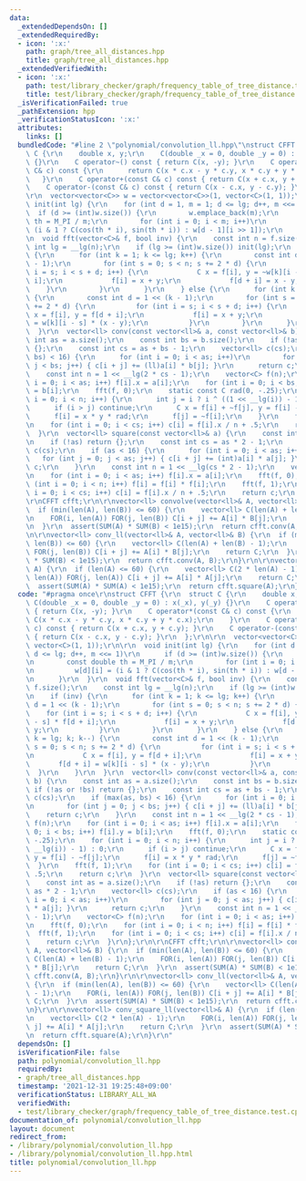 ```yaml
---
data:
  _extendedDependsOn: []
  _extendedRequiredBy:
  - icon: ':x:'
    path: graph/tree_all_distances.hpp
    title: graph/tree_all_distances.hpp
  _extendedVerifiedWith:
  - icon: ':x:'
    path: test/library_checker/graph/frequency_table_of_tree_distance.test.cpp
    title: test/library_checker/graph/frequency_table_of_tree_distance.test.cpp
  _isVerificationFailed: true
  _pathExtension: hpp
  _verificationStatusIcon: ':x:'
  attributes:
    links: []
  bundledCode: "#line 2 \"polynomial/convolution_ll.hpp\"\nstruct CFFT {\r\n  struct\
    \ C {\r\n    double x, y;\r\n    C(double _x = 0, double _y = 0) : x(_x), y(_y)\
    \ {}\r\n    C operator~() const { return C(x, -y); }\r\n    C operator*(const\
    \ C& c) const {\r\n      return C(x * c.x - y * c.y, x * c.y + y * c.x);\r\n \
    \   }\r\n    C operator+(const C& c) const { return C(x + c.x, y + c.y); }\r\n\
    \    C operator-(const C& c) const { return C(x - c.x, y - c.y); }\r\n  };\r\n\
    \r\n  vector<vector<C>> w = vector<vector<C>>(1, vector<C>(1, 1));\r\n\r\n  void\
    \ init(int lg) {\r\n    for (int d = 1, m = 1; d <= lg; d++, m <<= 1)\r\n    \
    \  if (d >= (int)w.size()) {\r\n        w.emplace_back(m);\r\n        const double\
    \ th = M_PI / m;\r\n        for (int i = 0; i < m; i++)\r\n          w[d][i] =\
    \ (i & 1 ? C(cos(th * i), sin(th * i)) : w[d - 1][i >> 1]);\r\n      }\r\n  }\r\
    \n  void fft(vector<C>& f, bool inv) {\r\n    const int n = f.size();\r\n    const\
    \ int lg = __lg(n);\r\n    if (lg >= (int)w.size()) init(lg);\r\n    if (inv)\
    \ {\r\n      for (int k = 1; k <= lg; k++) {\r\n        const int d = 1 << (k\
    \ - 1);\r\n        for (int s = 0; s < n; s += 2 * d) {\r\n          for (int\
    \ i = s; i < s + d; i++) {\r\n            C x = f[i], y = ~w[k][i - s] * f[d +\
    \ i];\r\n            f[i] = x + y;\r\n            f[d + i] = x - y;\r\n      \
    \    }\r\n        }\r\n      }\r\n    } else {\r\n      for (int k = lg; k; k--)\
    \ {\r\n        const int d = 1 << (k - 1);\r\n        for (int s = 0; s < n; s\
    \ += 2 * d) {\r\n          for (int i = s; i < s + d; i++) {\r\n            C\
    \ x = f[i], y = f[d + i];\r\n            f[i] = x + y;\r\n            f[d + i]\
    \ = w[k][i - s] * (x - y);\r\n          }\r\n        }\r\n      }\r\n    }\r\n\
    \  }\r\n  vector<ll> conv(const vector<ll>& a, const vector<ll>& b) {\r\n    const\
    \ int as = a.size();\r\n    const int bs = b.size();\r\n    if (!as or !bs) return\
    \ {};\r\n    const int cs = as + bs - 1;\r\n    vector<ll> c(cs);\r\n    if (max(as,\
    \ bs) < 16) {\r\n      for (int i = 0; i < as; i++)\r\n        for (int j = 0;\
    \ j < bs; j++) { c[i + j] += (ll)a[i] * b[j]; }\r\n      return c;\r\n    }\r\n\
    \    const int n = 1 << __lg(2 * cs - 1);\r\n    vector<C> f(n);\r\n    for (int\
    \ i = 0; i < as; i++) f[i].x = a[i];\r\n    for (int i = 0; i < bs; i++) f[i].y\
    \ = b[i];\r\n    fft(f, 0);\r\n    static const C rad(0, -.25);\r\n    for (int\
    \ i = 0; i < n; i++) {\r\n      int j = i ? i ^ ((1 << __lg(i)) - 1) : 0;\r\n\
    \      if (i > j) continue;\r\n      C x = f[i] + ~f[j], y = f[i] - ~f[j];\r\n\
    \      f[i] = x * y * rad;\r\n      f[j] = ~f[i];\r\n    }\r\n    fft(f, 1);\r\
    \n    for (int i = 0; i < cs; i++) c[i] = f[i].x / n + .5;\r\n    return c;\r\n\
    \  }\r\n  vector<ll> square(const vector<ll>& a) {\r\n    const int as = a.size();\r\
    \n    if (!as) return {};\r\n    const int cs = as * 2 - 1;\r\n    vector<ll>\
    \ c(cs);\r\n    if (as < 16) {\r\n      for (int i = 0; i < as; i++)\r\n     \
    \   for (int j = 0; j < as; j++) { c[i + j] += (int)a[i] * a[j]; }\r\n      return\
    \ c;\r\n    }\r\n    const int n = 1 << __lg(cs * 2 - 1);\r\n    vector<C> f(n);\r\
    \n    for (int i = 0; i < as; i++) f[i].x = a[i];\r\n    fft(f, 0);\r\n    for\
    \ (int i = 0; i < n; i++) f[i] = f[i] * f[i];\r\n    fft(f, 1);\r\n    for (int\
    \ i = 0; i < cs; i++) c[i] = f[i].x / n + .5;\r\n    return c;\r\n  }\r\n};\r\n\
    \r\nCFFT cfft;\r\n\r\nvector<ll> convolve(vector<ll>& A, vector<ll>& B) {\r\n\
    \  if (min(len(A), len(B)) <= 60) {\r\n    vector<ll> C(len(A) + len(B) - 1);\r\
    \n    FOR(i, len(A)) FOR(j, len(B)) C[i + j] += A[i] * B[j];\r\n    return C;\r\
    \n  }\r\n  assert(SUM(A) * SUM(B) < 1e15);\r\n  return cfft.conv(A, B);\r\n}\r\
    \n\r\nvector<ll> conv_ll(vector<ll>& A, vector<ll>& B) {\r\n  if (min(len(A),\
    \ len(B)) <= 60) {\r\n    vector<ll> C(len(A) + len(B) - 1);\r\n    FOR(i, len(A))\
    \ FOR(j, len(B)) C[i + j] += A[i] * B[j];\r\n    return C;\r\n  }\r\n  assert(SUM(A)\
    \ * SUM(B) < 1e15);\r\n  return cfft.conv(A, B);\r\n}\r\n\r\nvector<ll> conv_square_ll(vector<ll>&\
    \ A) {\r\n  if (len(A) <= 60) {\r\n    vector<ll> C(2 * len(A) - 1);\r\n    FOR(i,\
    \ len(A)) FOR(j, len(A)) C[i + j] += A[i] * A[j];\r\n    return C;\r\n  }\r\n\
    \  assert(SUM(A) * SUM(A) < 1e15);\r\n  return cfft.square(A);\r\n}\r\n"
  code: "#pragma once\r\nstruct CFFT {\r\n  struct C {\r\n    double x, y;\r\n   \
    \ C(double _x = 0, double _y = 0) : x(_x), y(_y) {}\r\n    C operator~() const\
    \ { return C(x, -y); }\r\n    C operator*(const C& c) const {\r\n      return\
    \ C(x * c.x - y * c.y, x * c.y + y * c.x);\r\n    }\r\n    C operator+(const C&\
    \ c) const { return C(x + c.x, y + c.y); }\r\n    C operator-(const C& c) const\
    \ { return C(x - c.x, y - c.y); }\r\n  };\r\n\r\n  vector<vector<C>> w = vector<vector<C>>(1,\
    \ vector<C>(1, 1));\r\n\r\n  void init(int lg) {\r\n    for (int d = 1, m = 1;\
    \ d <= lg; d++, m <<= 1)\r\n      if (d >= (int)w.size()) {\r\n        w.emplace_back(m);\r\
    \n        const double th = M_PI / m;\r\n        for (int i = 0; i < m; i++)\r\
    \n          w[d][i] = (i & 1 ? C(cos(th * i), sin(th * i)) : w[d - 1][i >> 1]);\r\
    \n      }\r\n  }\r\n  void fft(vector<C>& f, bool inv) {\r\n    const int n =\
    \ f.size();\r\n    const int lg = __lg(n);\r\n    if (lg >= (int)w.size()) init(lg);\r\
    \n    if (inv) {\r\n      for (int k = 1; k <= lg; k++) {\r\n        const int\
    \ d = 1 << (k - 1);\r\n        for (int s = 0; s < n; s += 2 * d) {\r\n      \
    \    for (int i = s; i < s + d; i++) {\r\n            C x = f[i], y = ~w[k][i\
    \ - s] * f[d + i];\r\n            f[i] = x + y;\r\n            f[d + i] = x -\
    \ y;\r\n          }\r\n        }\r\n      }\r\n    } else {\r\n      for (int\
    \ k = lg; k; k--) {\r\n        const int d = 1 << (k - 1);\r\n        for (int\
    \ s = 0; s < n; s += 2 * d) {\r\n          for (int i = s; i < s + d; i++) {\r\
    \n            C x = f[i], y = f[d + i];\r\n            f[i] = x + y;\r\n     \
    \       f[d + i] = w[k][i - s] * (x - y);\r\n          }\r\n        }\r\n    \
    \  }\r\n    }\r\n  }\r\n  vector<ll> conv(const vector<ll>& a, const vector<ll>&\
    \ b) {\r\n    const int as = a.size();\r\n    const int bs = b.size();\r\n   \
    \ if (!as or !bs) return {};\r\n    const int cs = as + bs - 1;\r\n    vector<ll>\
    \ c(cs);\r\n    if (max(as, bs) < 16) {\r\n      for (int i = 0; i < as; i++)\r\
    \n        for (int j = 0; j < bs; j++) { c[i + j] += (ll)a[i] * b[j]; }\r\n  \
    \    return c;\r\n    }\r\n    const int n = 1 << __lg(2 * cs - 1);\r\n    vector<C>\
    \ f(n);\r\n    for (int i = 0; i < as; i++) f[i].x = a[i];\r\n    for (int i =\
    \ 0; i < bs; i++) f[i].y = b[i];\r\n    fft(f, 0);\r\n    static const C rad(0,\
    \ -.25);\r\n    for (int i = 0; i < n; i++) {\r\n      int j = i ? i ^ ((1 <<\
    \ __lg(i)) - 1) : 0;\r\n      if (i > j) continue;\r\n      C x = f[i] + ~f[j],\
    \ y = f[i] - ~f[j];\r\n      f[i] = x * y * rad;\r\n      f[j] = ~f[i];\r\n  \
    \  }\r\n    fft(f, 1);\r\n    for (int i = 0; i < cs; i++) c[i] = f[i].x / n +\
    \ .5;\r\n    return c;\r\n  }\r\n  vector<ll> square(const vector<ll>& a) {\r\n\
    \    const int as = a.size();\r\n    if (!as) return {};\r\n    const int cs =\
    \ as * 2 - 1;\r\n    vector<ll> c(cs);\r\n    if (as < 16) {\r\n      for (int\
    \ i = 0; i < as; i++)\r\n        for (int j = 0; j < as; j++) { c[i + j] += (int)a[i]\
    \ * a[j]; }\r\n      return c;\r\n    }\r\n    const int n = 1 << __lg(cs * 2\
    \ - 1);\r\n    vector<C> f(n);\r\n    for (int i = 0; i < as; i++) f[i].x = a[i];\r\
    \n    fft(f, 0);\r\n    for (int i = 0; i < n; i++) f[i] = f[i] * f[i];\r\n  \
    \  fft(f, 1);\r\n    for (int i = 0; i < cs; i++) c[i] = f[i].x / n + .5;\r\n\
    \    return c;\r\n  }\r\n};\r\n\r\nCFFT cfft;\r\n\r\nvector<ll> convolve(vector<ll>&\
    \ A, vector<ll>& B) {\r\n  if (min(len(A), len(B)) <= 60) {\r\n    vector<ll>\
    \ C(len(A) + len(B) - 1);\r\n    FOR(i, len(A)) FOR(j, len(B)) C[i + j] += A[i]\
    \ * B[j];\r\n    return C;\r\n  }\r\n  assert(SUM(A) * SUM(B) < 1e15);\r\n  return\
    \ cfft.conv(A, B);\r\n}\r\n\r\nvector<ll> conv_ll(vector<ll>& A, vector<ll>& B)\
    \ {\r\n  if (min(len(A), len(B)) <= 60) {\r\n    vector<ll> C(len(A) + len(B)\
    \ - 1);\r\n    FOR(i, len(A)) FOR(j, len(B)) C[i + j] += A[i] * B[j];\r\n    return\
    \ C;\r\n  }\r\n  assert(SUM(A) * SUM(B) < 1e15);\r\n  return cfft.conv(A, B);\r\
    \n}\r\n\r\nvector<ll> conv_square_ll(vector<ll>& A) {\r\n  if (len(A) <= 60) {\r\
    \n    vector<ll> C(2 * len(A) - 1);\r\n    FOR(i, len(A)) FOR(j, len(A)) C[i +\
    \ j] += A[i] * A[j];\r\n    return C;\r\n  }\r\n  assert(SUM(A) * SUM(A) < 1e15);\r\
    \n  return cfft.square(A);\r\n}\r\n"
  dependsOn: []
  isVerificationFile: false
  path: polynomial/convolution_ll.hpp
  requiredBy:
  - graph/tree_all_distances.hpp
  timestamp: '2021-12-31 19:25:48+09:00'
  verificationStatus: LIBRARY_ALL_WA
  verifiedWith:
  - test/library_checker/graph/frequency_table_of_tree_distance.test.cpp
documentation_of: polynomial/convolution_ll.hpp
layout: document
redirect_from:
- /library/polynomial/convolution_ll.hpp
- /library/polynomial/convolution_ll.hpp.html
title: polynomial/convolution_ll.hpp
---
```

